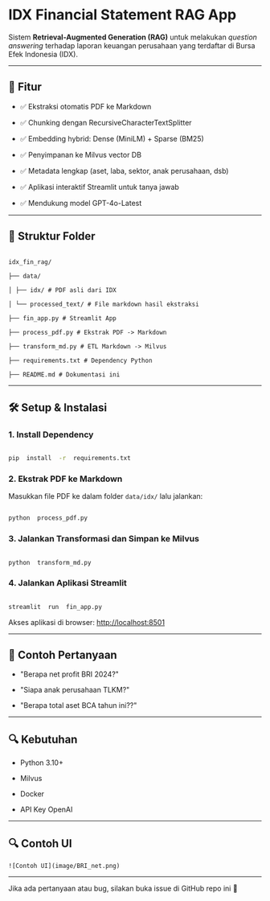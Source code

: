 # IDX Financial Statement RAG App

  

Sistem **Retrieval-Augmented Generation (RAG)** untuk melakukan *question answering* terhadap laporan keuangan perusahaan yang terdaftar di Bursa Efek Indonesia (IDX).

  

---

  

## 🚀 Fitur

  

- ✅ Ekstraksi otomatis PDF ke Markdown

- ✅ Chunking dengan RecursiveCharacterTextSplitter

- ✅ Embedding hybrid: Dense (MiniLM) + Sparse (BM25)

- ✅ Penyimpanan ke Milvus vector DB

- ✅ Metadata lengkap (aset, laba, sektor, anak perusahaan, dsb)

- ✅ Aplikasi interaktif Streamlit untuk tanya jawab

- ✅ Mendukung model GPT-4o-Latest

  

---

  

## 📁 Struktur Folder

  

```

idx_fin_rag/

├── data/

│ ├── idx/ # PDF asli dari IDX

│ └── processed_text/ # File markdown hasil ekstraksi

├── fin_app.py # Streamlit App

├── process_pdf.py # Ekstrak PDF -> Markdown

├── transform_md.py # ETL Markdown -> Milvus

├── requirements.txt # Dependency Python

├── README.md # Dokumentasi ini

```

  

---

  

## 🛠️ Setup & Instalasi


  

### 1. Install Dependency

  

```bash

pip  install  -r  requirements.txt

```

  

### 2. Ekstrak PDF ke Markdown

  

Masukkan file PDF ke dalam folder `data/idx/` lalu jalankan:

  

```bash

python  process_pdf.py

```

  

### 3. Jalankan Transformasi dan Simpan ke Milvus

  

```bash

python  transform_md.py

```

  

### 4. Jalankan Aplikasi Streamlit

  

```bash

streamlit  run  fin_app.py

```

  

Akses aplikasi di browser: [http://localhost:8501](http://localhost:8501)

  

---

  

## 📌 Contoh Pertanyaan

  

- "Berapa net profit BRI  2024?"

- "Siapa anak perusahaan TLKM?"

- "Berapa total aset  BCA tahun ini??"

  

---

  

## 🔍 Kebutuhan

  

- Python 3.10+

- Milvus 

- Docker

- API Key OpenAI 

  

---


  

## 🔍 Contoh UI
  
```
![Contoh UI](image/BRI_net.png)
```
---

Jika ada pertanyaan atau bug, silakan buka issue di GitHub repo ini 🙌


